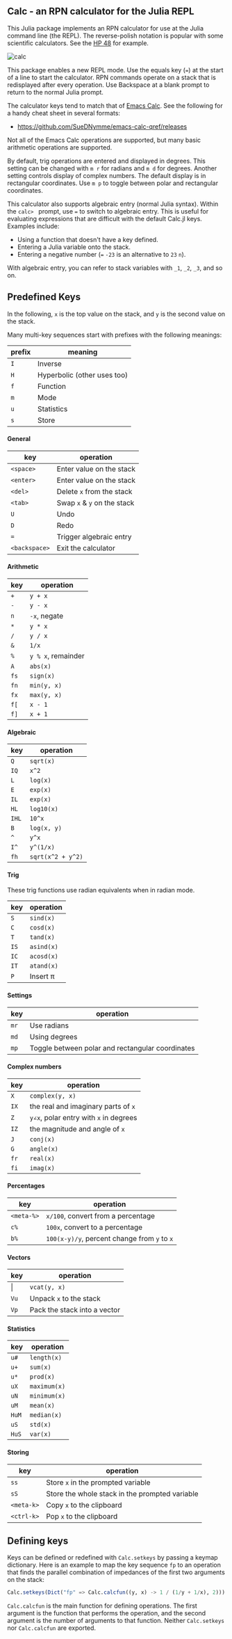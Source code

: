 ## Calc - an RPN calculator for the Julia REPL

This Julia package implements an RPN calculator for use at the Julia command
line (the REPL). The reverse-polish notation is popular with some scientific
calculators. See the [HP 48](http://www.ces.clemson.edu/ge/staff/park/Class/ENGR130/Handouts/BasicSkills/Calculators/HP48G/HP48G.html)
for example.

![calc](calc1.gif)

This package enables a new REPL mode. Use the equals key (`=`) at the start of a
line to start the calculator. RPN commands operate on a stack that is
redisplayed after every operation. Use Backspace at a blank prompt to return to
the normal Julia prompt.

The calculator keys tend to match that of [Emacs
Calc](https://www.gnu.org/software/emacs/manual/html_mono/calc.html). See the
following for a handy cheat sheet in several formats:

* https://github.com/SueDNymme/emacs-calc-qref/releases

Not all of the Emacs Calc operations are supported, but many basic arithmetic
operations are supported.

By default, trig operations are entered and displayed in degrees. This setting
can be changed with `m r` for radians and `m d` for degrees. Another setting
controls display of complex numbers. The default display is in rectangular
coordinates. Use `m p` to toggle between polar and rectangular coordinates.

This calculator also supports algebraic entry (normal Julia syntax). Within the
`calc> ` prompt, use `=` to switch to algebraic entry. This is useful for
evaluating expressions that are difficult with the default Calc.jl keys. Examples
include:

- Using a function that doesn't have a key defined.
- Entering a Julia variable onto the stack.
- Entering a negative number (`=` `-23` is an alternative to `23` `n`).

With algebraic entry, you can refer to stack variables with `_1`, `_2`, `_3`,
and so on. 

## Predefined Keys

In the following, `x` is the top value on the stack, and `y` is the second value
on the stack.

Many multi-key sequences start with prefixes with the following meanings:

| prefix | meaning                     |
| -------| --------------------------- |
| `I`    | Inverse                     |
| `H`    | Hyperbolic (other uses too) |
| `f`    | Function                    |
| `m`    | Mode                        |
| `u`    | Statistics                  |
| `s`    | Store                       |

#### General

| key           | operation                   |
| ---------     | --------------------------- |
| `<space>`     | Enter value on the stack    |
| `<enter>`     | Enter value on the stack    |
| `<del>`       | Delete `x` from the stack   |
| `<tab>`       | Swap `x` & `y` on the stack |
| `U`           | Undo                        |
| `D`           | Redo                        |
| `=`           | Trigger algebraic entry     |
| `<backspace>` | Exit the calculator         |

#### Arithmetic
| key   | operation          |
| ----- | -------------      |
| `+`   | `y + x`            |
| `-`   | `y - x`            |
| `n`   | `-x`,  negate      |
| `*`   | `y * x`            |
| `/`   | `y / x`            |
| `&`   | `1/x`              |
| `%`   | `y % x`, remainder |
| `A`   | `abs(x)`           |
| `fs`  | `sign(x)`          |
| `fn`  | `min(y, x)`        |
| `fx`  | `max(y, x)`        |
| `f[`  | `x - 1`            |
| `f]`  | `x + 1`            |
#### Algebraic
| key    | operation         |
| ------ | ----------------- |
| `Q`    | `sqrt(x)`         |
| `IQ`   | `x^2`             |
| `L`    | `log(x)`          |
| `E`    | `exp(x)`          |
| `IL`   | `exp(x)`          |
| `HL`   | `log10(x)`        |
| `IHL`  | `10^x`            |
| `B`    | `log(x, y)`       |
| `^`    | `y^x`             |
| `I^`   | `y^(1/x)`         |
| `fh`   | `sqrt(x^2 + y^2)` |

#### Trig
These trig functions use radian equivalents when in radian mode.

| key   | operation  |
| ----- | ---------- |
| `S`   | `sind(x)`  |
| `C`   | `cosd(x)`  |
| `T`   | `tand(x)`  |
| `IS`  | `asind(x)` |
| `IC`  | `acosd(x)` |
| `IT`  | `atand(x)` |
| `P`   | Insert π   |
#### Settings
| key   | operation                                        |
| ----- | ----------                                       |
| `mr`  | Use radians                                      |
| `md`  | Using degrees                                    |
| `mp`  | Toggle between polar and rectangular coordinates |
#### Complex numbers
| key   | operation                              |
| ----- | ----------                             |
| `X`   | `complex(y, x)`                        |
| `IX`  | the real and imaginary parts of `x`    |
| `Z`   | `y∠x`, polar entry with `x` in degrees |
| `IZ`  | the magnitude and angle of `x`         |
| `J`   | `conj(x)`                              |
| `G`   | `angle(x)`                             |
| `fr`  | `real(x)`                              |
| `fi`  | `imag(x)`                              |
#### Percentages
| key        | operation                                    |
| -----      | ----------                                   |
| `<meta-%>` | `x/100`, convert from a percentage           |
| `c%`       | `100x`, convert to a percentage              |
| `b%`       | `100(x-y)/y`, percent change from `y` to `x` |
#### Vectors
| key    | operation                    |
| -----  | ----------                   |
| &#124; | `vcat(y, x)`                 |
| `Vu`   | Unpack `x` to the stack      |
| `Vp`   | Pack the stack into a vector |
#### Statistics
| key    | operation    |
| -----  | ----------   |
| `u#`   | `length(x)`  |
| `u+`   | `sum(x)`     |
| `u*`   | `prod(x)`    |
| `uX`   | `maximum(x)` |
| `uN`   | `minimum(x)` |
| `uM`   | `mean(x)`    |
| `HuM`  | `median(x)`  |
| `uS`   | `std(x)`     |
| `HuS`  | `var(x)`     |
#### Storing
| key        | operation                                      |
| -----      | ----------                                     |
| `ss`       | Store `x` in the prompted variable             |
| `sS`       | Store the whole stack in the prompted variable |
| `<meta-k>` | Copy `x` to the clipboard                      |
| `<ctrl-k>` | Pop `x` to the clipboard                       |

## Defining keys

Keys can be defined or redefined with `Calc.setkeys` by passing a keymap
dictionary. Here is an example to map the key sequence `fp` to an operation
that finds the parallel combination of impedances of the first two arguments on
the stack:

```julia
Calc.setkeys(Dict("fp" => Calc.calcfun((y, x) -> 1 / (1/y + 1/x), 2)))
```

`Calc.calcfun` is the main function for defining operations. The first argument
is the function that performs the operation, and the second argument is the
number of arguments to that function. Neither `Calc.setkeys` nor `Calc.calcfun`
are exported. 
